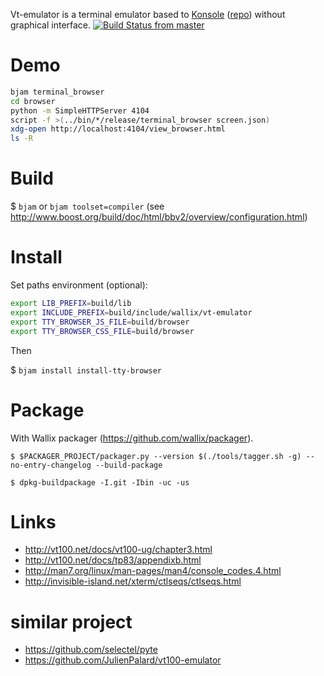 <!-- [![Build Status from master](https://travis-ci.org/wallix/vt-emulator.svg?branch=master)](https://travis-ci.org/wallix/vt-emulator) -->
Vt-emulator is a terminal emulator based to [Konsole](https://konsole.kde.org/download.php) ([repo](https://cgit.kde.org/konsole.git)) without graphical interface.
[![Build Status from master](https://travis-ci.org/wallix/vt-emulator.svg?branch=master)](https://travis-ci.org/wallix/vt-emulator)

# Demo

```bash
bjam terminal_browser
cd browser
python -m SimpleHTTPServer 4104
script -f >(../bin/*/release/terminal_browser screen.json)
xdg-open http://localhost:4104/view_browser.html
ls -R
```

# Build

$ `bjam` or `bjam toolset=compiler` (see http://www.boost.org/build/doc/html/bbv2/overview/configuration.html)


# Install

Set paths environment (optional):

```bash
export LIB_PREFIX=build/lib
export INCLUDE_PREFIX=build/include/wallix/vt-emulator
export TTY_BROWSER_JS_FILE=build/browser
export TTY_BROWSER_CSS_FILE=build/browser
```

Then

$ `bjam install install-tty-browser`


# Package

With Wallix packager (https://github.com/wallix/packager).

`$ $PACKAGER_PROJECT/packager.py --version $(./tools/tagger.sh -g) --no-entry-changelog --build-package`

`$ dpkg-buildpackage -I.git -Ibin -uc -us`


# Links

- http://vt100.net/docs/vt100-ug/chapter3.html
- http://vt100.net/docs/tp83/appendixb.html
- http://man7.org/linux/man-pages/man4/console_codes.4.html
- http://invisible-island.net/xterm/ctlseqs/ctlseqs.html


# similar project

- https://github.com/selectel/pyte
- https://github.com/JulienPalard/vt100-emulator
